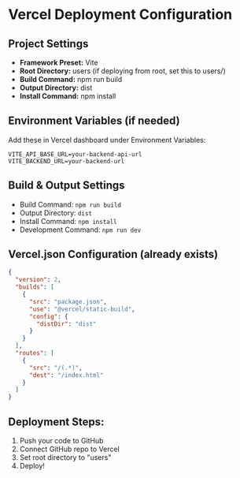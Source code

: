 # Vercel Deployment Configuration

## Project Settings
- **Framework Preset:** Vite
- **Root Directory:** users (if deploying from root, set this to users/)
- **Build Command:** npm run build
- **Output Directory:** dist
- **Install Command:** npm install

## Environment Variables (if needed)
Add these in Vercel dashboard under Environment Variables:

```
VITE_API_BASE_URL=your-backend-api-url
VITE_BACKEND_URL=your-backend-url
```

## Build & Output Settings
- Build Command: `npm run build`
- Output Directory: `dist`
- Install Command: `npm install`
- Development Command: `npm run dev`

## Vercel.json Configuration (already exists)
```json
{
  "version": 2,
  "builds": [
    {
      "src": "package.json",
      "use": "@vercel/static-build",
      "config": {
        "distDir": "dist"
      }
    }
  ],
  "routes": [
    {
      "src": "/(.*)",
      "dest": "/index.html"
    }
  ]
}
```

## Deployment Steps:
1. Push your code to GitHub
2. Connect GitHub repo to Vercel
3. Set root directory to "users"
4. Deploy!